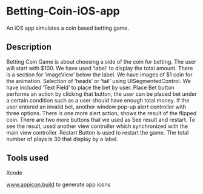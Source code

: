 # Betting-Coin-iOS-app
An iOS app simulates a coin based betting game.

## Description

Betting Coin Game is about choosing a side of the coin for betting. The user will start with $100. We have used ‘label’ to display the total amount. There is a section for ‘imageView’ below the label. We have images of $1 coin for the animation.  Selection of ‘heads’ or ‘tail’ using UISegmentedControl. We have included ‘Text Field’ to place the bet by user. Place Bet button performs an action by clicking that button, the user can be placed bet under a certain condition such as a user should have enough total money. If the user entered an invalid bet, another window pop-up alert controller with three options. There is one more alert action, shows the result of the flipped coin. There are two more buttons that we used as See result and restart. To see the result, used another view controller which synchronized with the main view controller. Restart Button is used to restart the game. The total number of plays is 30 that display by a label.

## Tools used

Xcode

www.appicon.build to generate app icons
